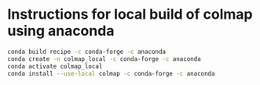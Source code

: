 # Instructions for local build of colmap using anaconda

```sh
conda build recipe -c conda-forge -c anaconda
conda create -n colmap_local -c conda-forge -c anaconda
conda activate colmap_local
conda install --use-local colmap -c conda-forge -c anaconda
```
